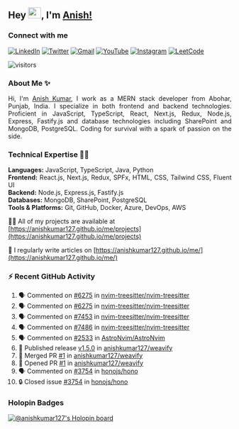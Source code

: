 ## Hey <img src="https://github.com/TheDudeThatCode/TheDudeThatCode/blob/master/Assets/Hi.gif" width="29px" height="25px">, I'm [Anish!](https://github.com/anishkumar127)

### Connect with me

<!-- Social Media Links -->

[![LinkedIn](https://img.shields.io/badge/LinkedIn-0A66C2?style=for-the-badge&logo=linkedin&logoColor=white)](https://www.linkedin.com/in/anishkumar29/)
[![Twitter](https://img.shields.io/badge/Twitter-1DA1F2?style=for-the-badge&logo=twitter&logoColor=white)](https://twitter.com/anishbishnoixD)
[![Gmail](https://img.shields.io/badge/Gmail-D14836?style=for-the-badge&logo=gmail&logoColor=white)](mailto:anishbishnoi127@gmail.com)
[![YouTube](https://img.shields.io/badge/YouTube-FF0000?style=for-the-badge&logo=youtube&logoColor=white)](https://www.youtube.com/channel/UCWy3HY8xhhCU37FS8t9m9kA)
[![Instagram](https://img.shields.io/badge/Instagram-E4405F?style=for-the-badge&logo=instagram&logoColor=white)](https://www.instagram.com/anishbishnoi29)
[![LeetCode](https://img.shields.io/badge/LeetCode-FFA116?style=for-the-badge&logo=leetcode&logoColor=white)](https://leetcode.com/anishkumar127)

![visitors](https://visitor-badge.laobi.icu/badge?page_id=anishkumar127.anishkumar127)
<br/>

### About Me ✨
<div align="justify">

Hi, I'm [Anish Kumar](https://www.linkedin.com/in/anishkumar29/), I work as a MERN stack developer from Abohar, Punjab, India. I specialize in both frontend and backend technologies. Proficient in JavaScript, TypeScript, React, Next.js, Redux, Node.js, Express, Fastify.js and database technologies including SharePoint and MongoDB, PostgreSQL. Coding for survival with a spark of passion on the side.

### Technical Expertise 👨‍💻
**Languages:** JavaScript, TypeScript, Java, Python  
**Frontend:** React.js, Next.js, Redux, SPFx, HTML, CSS, Tailwind CSS, Fluent UI  
**Backend:** Node.js, Express.js, Fastify.js  
**Databases:** MongoDB, SharePoint, PostgreSQL  
**Tools & Platforms:** Git, GitHub, Docker, Azure, DevOps, AWS

</div>

<!-- [<img align="right" alt="GIF" src="https://github.com/abhisheknaiidu/abhisheknaiidu/blob/master/code.gif?raw=true" width="500" height="320"/>](https://github.com/anishkumar127) -->

👨‍💻 All of my projects are available at [https://anishkumar127.github.io/me/projects](https://anishkumar127.github.io/me/projects)

📝 I regularly write articles on [https://anishkumar127.github.io/me/](https://anishkumar127.github.io/me/)

### ⚡ Recent GitHub Activity
<!--START_SECTION:activity-->

1. 🗣 Commented on [#6275](https://github.com/nvim-treesitter/nvim-treesitter/issues/6275#issuecomment-2566423653) in [nvim-treesitter/nvim-treesitter](https://github.com/nvim-treesitter/nvim-treesitter)
2. 🗣 Commented on [#6275](https://github.com/nvim-treesitter/nvim-treesitter/issues/6275#issuecomment-2566194615) in [nvim-treesitter/nvim-treesitter](https://github.com/nvim-treesitter/nvim-treesitter)
3. 🗣 Commented on [#7453](https://github.com/nvim-treesitter/nvim-treesitter/issues/7453#issuecomment-2566179625) in [nvim-treesitter/nvim-treesitter](https://github.com/nvim-treesitter/nvim-treesitter)
4. 🗣 Commented on [#7486](https://github.com/nvim-treesitter/nvim-treesitter/issues/7486#issuecomment-2566179241) in [nvim-treesitter/nvim-treesitter](https://github.com/nvim-treesitter/nvim-treesitter)
5. 🗣 Commented on [#2533](https://github.com/AstroNvim/AstroNvim/issues/2533#issuecomment-2564653288) in [AstroNvim/AstroNvim](https://github.com/AstroNvim/AstroNvim)
6. 🚀 Published release [v1.5.0](https://github.com/anishkumar127/weavify/releases/tag/v1.5.0) in [anishkumar127/weavify](https://github.com/anishkumar127/weavify)
7. 🎉 Merged PR [#1](https://github.com/anishkumar127/weavify/pull/1) in [anishkumar127/weavify](https://github.com/anishkumar127/weavify)
8. 💪 Opened PR [#1](https://github.com/anishkumar127/weavify/pull/1) in [anishkumar127/weavify](https://github.com/anishkumar127/weavify)
9. 🗣 Commented on [#3754](https://github.com/honojs/hono/issues/3754#issuecomment-2559308131) in [honojs/hono](https://github.com/honojs/hono)
10. 🔒 Closed issue [#3754](https://github.com/honojs/hono/issues/3754) in [honojs/hono](https://github.com/honojs/hono)
<!--END_SECTION:activity-->

 <!-- <div>
 <details> 
 <summary>Latest Tweets</summary>

[![github-readme-twitter](https://github-readme-twitter.gazf.vercel.app/api?id=anishbishnoixD&layout=wide)](https://twitter.com/anishbishnoixD)
 </details>

</div> -->

### Holopin Badges

[![@anishkumar127's Holopin board](https://holopin.me/anishkumar127)](https://holopin.io/@anishkumar127)
